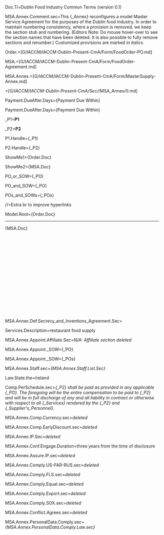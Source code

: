 Doc.Ti=Dublin Food Industry Common Terms (version 0.1)

MSA.Annex.Comment.sec=This {_Annex} reconfigures a model Master Service Agreement for the purposes of the Dublin food industry.  In order to maintain numbering consistency, where a provision is removed, we keep the section stub and numbering.  (Editors Note:  Do mouse hover-over to see the section names that have been deleted.  It is also possible to fully remove sections and renumber.) Customized provisions are marked in <i>italics</i>.

Order.=[G/IACCM/IACCM-Dublin-Present-CmA/Form/FoodOrder-PO.md]

MSA.=[G/IACCM/IACCM-Dublin-Present-CmA/Form/FoodOrder-Agreement.md]

MSA.Annex.=[G/IACCM/IACCM-Dublin-Present-CmA/Form/MasterSupply-Annex.md]

_=[G/IACCM/IACCM-Dublin-Present-CmA/Sec/_/MSA_Annex/0.md]

Payment.DueAfter.Days={Payment Due Within}

Payment.DueAfter.Days={Payment Due Within}

_P1=<b>P1</b>

_P2=<b>P2</b>

P1.Handle={_P1}

P2.Handle={_P2}

ShowMe1={Order.Doc}

ShowMe2={MSA.Doc}

PO_or_SOW={_PO}

PO_and_SOW={_PO}

POs_and_SOWs={_POs}

//=Extra br to improve hyperlinks

Model.Root={Order.Doc}<hr>{MSA.Doc}<br><br><br><br><br><br><br><br><br><br><br><br><br><br><br><br><br>


MSA.Annex.Def.Secrecy_and_Inventions_Agreement.Sec=   

Services.Description=restaurant food supply

MSA.Annex.Appoint.Affiliate.Sec=<i>N/A: Affiliate section deleted</i>

MSA.Annex.Appoint._SOW={_PO}

MSA.Annex.Appoint._SOW={_POs}

MSA.Annex.Staff.sec=<i>{MSA.Annex.Staff.List.Sec}</i>

Law.State.the=Ireland

Comp.PerSchedule.sec=<i>{_P2} shall be paid as provided in any applicable {_PO}. The foregoing will be the entire compensation to be paid to {_P2} and will be in full discharge of any and all liability in contract or otherwise with respect to all {_Services} rendered by the {_P2} and {_Supplier's_Personnel}.</i>

MSA.Annex.Comp.Currency.sec=<i>deleted</i>

MSA.Annex.Comp.EarlyDiscount.sec=<i>deleted</i>

MSA.Annex.IP.Sec=<i>deleted</i>

MSA.Annex.Conf.Engage.Duration=three years from the time of disclosure

MSA.Annex.Assure.IP.sec=<i>deleted</i>

MSA.Annex.Comply.US-FAR-RUS.sec=<i>deleted</i>

MSA.Annex.Comply.FLS.sec=<i>deleted</i>

MSA.Annex.Comply.Equal.sec=<i>deleted</i>

MSA.Annex.Comply.Export.sec=<i>deleted</i>

MSA.Annex.Comply.SOX.sec=<i>deleted</i>

MSA.Annex.Conflict.Agrees.sec=<i>deleted</i>

MSA.Annex.PersonalData.Comply.sec=<i>{MSA.Annex.PersonalData.Comply.Law.sec}</i>